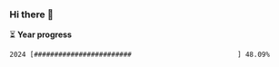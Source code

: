 ### Hi there :wave:

:hourglass_flowing_sand: **Year progress**

```txt
2024 [########################                          ] 48.09%
```
